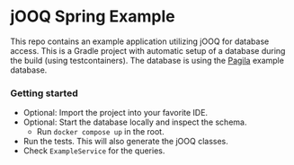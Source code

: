# jOOQ Spring Example

This repo contains an example application utilizing jOOQ for database access. This is a Gradle project with automatic
setup of a database during the build (using testcontainers). The database is using
the [Pagila](https://github.com/devrimgunduz/pagila) example database.

### Getting started

- Optional: Import the project into your favorite IDE.
- Optional: Start the database locally and inspect the schema.
  - Run `docker compose up` in the root.
- Run the tests. This will also generate the jOOQ classes.
- Check `ExampleService` for the queries.
